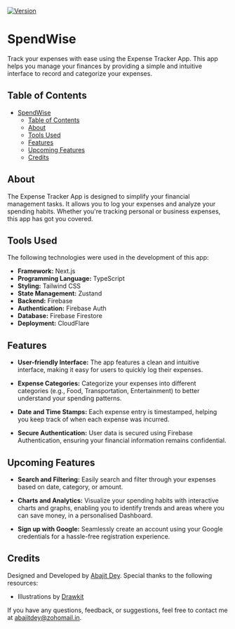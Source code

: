 [![Version](https://img.shields.io/badge/version-1.0.0-blue.svg)](https://github.com/BasicallyMe/spendwise)

# SpendWise

Track your expenses with ease using the Expense Tracker App. This app helps you manage your finances by providing a simple and intuitive interface to record and categorize your expenses.

## Table of Contents

- [SpendWise](#spendwise)
  - [Table of Contents](#table-of-contents)
  - [About](#about)
  - [Tools Used](#tools-used)
  - [Features](#features)
  - [Upcoming Features](#upcoming-features)
  - [Credits](#credits)

## About

The Expense Tracker App is designed to simplify your financial management tasks. It allows you to log your expenses and analyze your spending habits. Whether you're tracking personal or business expenses, this app has got you covered.

## Tools Used

The following technologies were used in the development of this app:

- **Framework:** Next.js
- **Programming Language:** TypeScript
- **Styling:** Tailwind CSS
- **State Management:** Zustand
- **Backend:** Firebase
- **Authentication:** Firebase Auth
- **Database:** Firebase Firestore
- **Deployment:** CloudFlare

## Features

- **User-friendly Interface:** The app features a clean and intuitive interface, making it easy for users to quickly log their expenses.

- **Expense Categories:** Categorize your expenses into different categories (e.g., Food, Transportation, Entertainment) to better understand your spending patterns.

- **Date and Time Stamps:** Each expense entry is timestamped, helping you keep track of when each expense was incurred.

- **Secure Authentication:** User data is secured using Firebase Authentication, ensuring your financial information remains confidential.

## Upcoming Features
- **Search and Filtering:** Easily search and filter through your expenses based on date, category, or amount.

- **Charts and Analytics:** Visualize your spending habits with interactive charts and graphs, enabling you to identify trends and areas where you can save money, in a personalised Dashboard.
- **Sign up with Google:** Seamlessly create an account using your Google credentials for a hassle-free registration experience.

## Credits

Designed and Developed by [Abajit Dey](https://github.com/BasicallyMe). Special thanks to the following resources:

- Illustrations by [Drawkit](https://drawkit.com/)

If you have any questions, feedback, or suggestions, feel free to contact me at [abajitdey@zohomail.in](mailto:abajitdey@zohomail.in).

